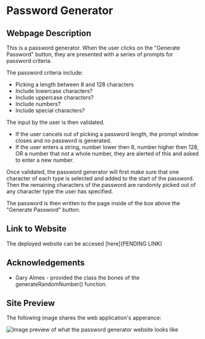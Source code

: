 # Password Generator

## Webpage Description
This is a password generator. When the user clicks on the "Generate Password" button, they are presented with a series of prompts for password criteria.

The password criteria include:
- Picking a length between 8 and 128 characters
- Include lowercase characters?
- Include uppercase characters?
- Include numbers?
- Include special characters?

The input by the user is then validated.
- If the user cancels out of picking a password length, the prompt window closes and no password is generated. 
- If the user enters a string, number lower then 8, number higher then 128, OR a number that not a whole number, they are alerted of this and asked to enter a new number.

Once validated, the password generator will first make sure that one character of each type is selected and added to the start of the password. Then the remaining characters of the password are randomly picked out of any character type the user has specified.

The password is then written to the page inside of the box above the "Generate Password" button.


## Link to Website
The deployed website can be accesed [here](PENDING LINK)


## Acknowledgements
- Gary Almes - provided the class the bones of the generateRandomNumber() function.


## Site Preview
The following image shares the web application's apperance:
<br>

![Image preview of what the password generator website looks like](./images/)
